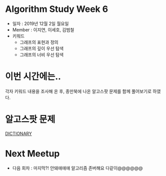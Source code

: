 # Algorithm Study Week 6
- 일자 : 2019년 12월 2일 월요일 
- Member : 이지연, 이세호, 김범철
- 키워드
    - 그래프의 표현과 정의
    - 그래프의 깊이 우선 탐색
    - 그래프의 너비 우선 탐색

# 이번 시간에는..
각자 키워드 내용을 조사해 온 후, 종만북에 나온 알고스팟 문제를 함께 풀어보기로 하였다.

# 알고스팟 문제

[DICTIONARY](https://algospot.com/judge/problem/read/DICTIONARY)

# Next Meetup
- 다음 회차 : 마지막?! 안돼애애애 알고리즘 존버해요 다같이@@@@@@
